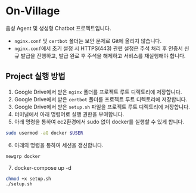 # On-Village

음성 Agent 및 생성형 Chatbot 프로젝트입니다.

- `nginx.conf` 및 `certbot` 폴더는 보안 문제로 Git에 올리지 않습니다.
- `nginx.conf`에서 초기 설정 시 HTTPS(443) 관련 설정은 주석 처리 후 인증서 신규 발급을 진행하고, 발급 완료 후 주석을 해제하고 서비스를 재실행해야 합니다.

## Project 실행 방법

1. Google Drive에서 받은 `nginx` 폴더를 프로젝트 루트 디렉토리에 저장합니다.
2. Google Drive에서 받은 `certbot` 폴더를 프로젝트 루트 디렉토리에 저장합니다.
3. Google Drive에서 받은 `setup.sh` 파일을 프로젝트 루트 디렉토리에 저장합니다.
4. 터미널에서 아래 명령어로 실행 권한을 부여합니다.
5. 아래 명령을 통하여 ec2환경에서 sudo 없이 docker를 실행할 수 있게 합니다.
```bash
sudo usermod -aG docker $USER
```
6. 아래의 명령을 통하여 세션을 갱신합니다.
```bash
newgrp docker 
```
7. docker-compose up -d 
```bash
chmod +x setup.sh
./setup.sh
```
